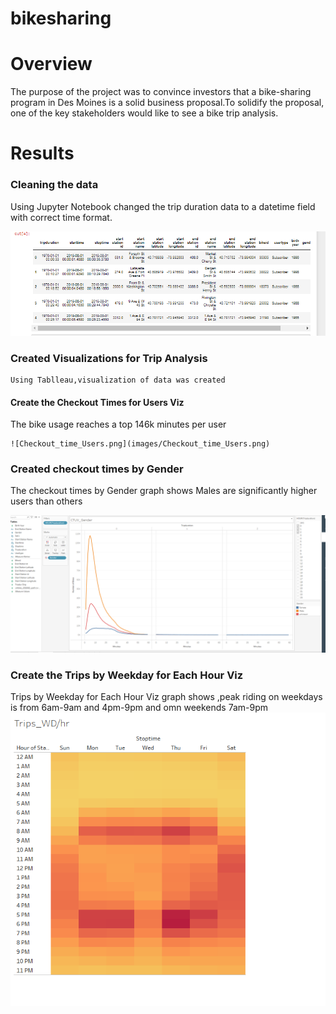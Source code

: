 # bikesharing
# Overview
The purpose of the project was to convince  investors that a bike-sharing program in Des Moines is a solid business proposal.To solidify the proposal, one of the key stakeholders would like to see a bike trip analysis.
 
# Results
 ### Cleaning the data
 
 Using Jupyter Notebook changed the trip duration data to a datetime field with correct time format.
 
 
   ![Deliverable1.png](images/Deliverable1.png)
  
  ### Created Visualizations for Trip Analysis
    Using Tablleau,visualization of data was created
    
   #### Create the Checkout Times for Users Viz
   The bike usage reaches a top 146k minutes per user
   
    ![Checkout_time_Users.png](images/Checkout_time_Users.png)
   
  ### Created checkout times by Gender
   
 The checkout times by Gender graph shows Males are significantly higher users than others

   ![Checkout_Times_Gender.png](images/Checkout_Times_Gender.png)
 
  ###  Create the Trips by Weekday for Each Hour Viz
 Trips by Weekday for Each Hour Viz graph shows ,peak riding on weekdays is from 6am-9am and 4pm-9pm and omn weekends 7am-9pm
  ![Trips_Weekday_Eachhour.png](images/Trips_Weekday_Eachhour.png)
  
 
 
 
   
  
